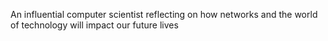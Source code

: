 An influential computer scientist reflecting on how networks  and the world of technology will impact our future lives